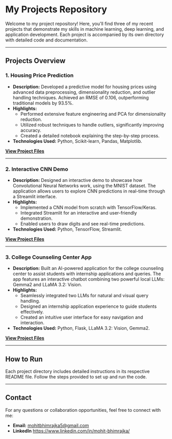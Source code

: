 # My Projects Repository

Welcome to my project repository! Here, you'll find three of my recent projects that demonstrate my skills in machine learning, deep learning, and application development. Each project is accompanied by its own directory with detailed code and documentation.

---

## Projects Overview

### 1. **Housing Price Prediction**
- **Description:** Developed a predictive model for housing prices using advanced data preprocessing, dimensionality reduction, and outlier handling techniques. Achieved an RMSE of 0.106, outperforming traditional models by 93.5%.
- **Highlights:**
  - Performed extensive feature engineering and PCA for dimensionality reduction.
  - Utilized robust techniques to handle outliers, significantly improving accuracy.
  - Created a detailed notebook explaining the step-by-step process.
- **Technologies Used:** Python, Scikit-learn, Pandas, Matplotlib.

[**View Project Files**](./Housing-Price-Prediction)

---

### 2. **Interactive CNN Demo**
- **Description:** Designed an interactive demo to showcase how Convolutional Neural Networks work, using the MNIST dataset. The application allows users to explore CNN predictions in real-time through a Streamlit interface.
- **Highlights:**
  - Implemented a CNN model from scratch with TensorFlow/Keras.
  - Integrated Streamlit for an interactive and user-friendly demonstration.
  - Enabled users to draw digits and see real-time predictions.
- **Technologies Used:** Python, TensorFlow, Streamlit.

[**View Project Files**](./Interactive-CNN-Demo)

---

### 3. **College Counseling Center App**
- **Description:** Built an AI-powered application for the college counseling center to assist students with internship applications and queries. The app features an interactive chatbot combining two powerful local LLMs: Gemma2 and LLaMA 3.2: Vision.
- **Highlights:**
  - Seamlessly integrated two LLMs for natural and visual query handling.
  - Designed an internship application experience to guide students effectively.
  - Created an intuitive user interface for easy navigation and interaction.
- **Technologies Used:** Python, Flask, LLaMA 3.2: Vision, Gemma2.

[**View Project Files**](./College-Counseling-App)

---

## How to Run
Each project directory includes detailed instructions in its respective README file. Follow the steps provided to set up and run the code.

---

## Contact
For any questions or collaboration opportunities, feel free to connect with me:

- **Email:** mohitbhimrajka5@gmail.com
- **LinkedIn** https://www.linkedin.com/in/mohit-bhimrajka/
